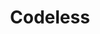 ---
blog: https://codeless.co/blog
codehost: https://github.com/codelessteam
facebook: https://facebook.com/Codeless-Solutions-590477977725566
instagram: https://instagram.com/codeless.co
logohandle: codelessco
sort: codeless
title: Codeless
twitter: https://x.com/codelessthemes
website: https://codeless.co/
youtube: https://youtube.com/c/CodelessThemes
---